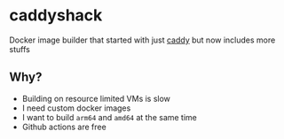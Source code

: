 # caddyshack

Docker image builder that started with just [caddy](https://caddyserver.com/) but now includes more stuffs

## Why?

- Building on resource limited VMs is slow
- I need custom docker images
- I want to build `arm64` and `amd64` at the same time
- Github actions are free
